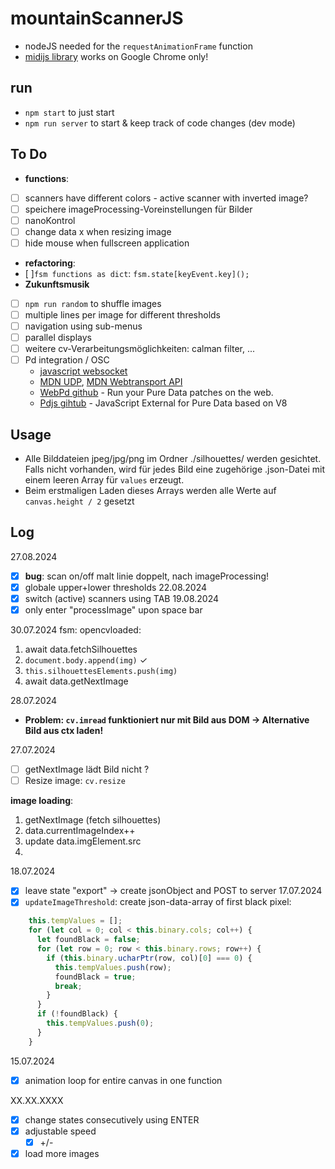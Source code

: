 # mountainScannerJS

- nodeJS needed for the `requestAnimationFrame` function
- [midijs library](https://webmidijs.org/docs/) works on Google Chrome only!

## run

- `npm start` to just start
- `npm run server` to start & keep track of code changes (dev mode)

## To Do

- **functions**:
- [ ] scanners have different colors - active scanner with inverted image?
- [ ] speichere imageProcessing-Voreinstellungen für Bilder
- [ ] nanoKontrol
- [ ] change data x when resizing image
- [ ] hide mouse when fullscreen application
- **refactoring**:
- [ ]`fsm functions as dict`:
     `fsm.state[keyEvent.key]();`
- **Zukunftsmusik**
- [ ] `npm run random` to shuffle images
- [ ] multiple lines per image for different thresholds
- [ ] navigation using sub-menus
- [ ] parallel displays
- [ ] weitere cv-Verarbeitungsmöglichkeiten: calman filter, ...
- [ ] Pd integration / OSC
    - [javascript websocket](https://javascript.info/websocket)
    - [MDN UDP](https://developer.mozilla.org/en-US/docs/Glossary/UDP), [MDN Webtransport API](https://developer.mozilla.org/en-US/docs/Web/API/WebTransport_API)
    - [WebPd github](https://github.com/sebpiq/WebPd?tab=readme-ov-file) - Run your Pure Data patches on the web. 
    - [Pdjs gihtub](https://github.com/mganss/pdjs) - JavaScript External for Pure Data based on V8 

## Usage

- Alle Bilddateien jpeg/jpg/png im Ordner ./silhouettes/ werden gesichtet. Falls nicht vorhanden, wird für jedes Bild eine zugehörige .json-Datei mit einem leeren Array für `values` erzeugt.
- Beim erstmaligen Laden dieses Arrays werden alle Werte auf `canvas.height / 2` gesetzt

## Log

27.08.2024
- [x] **bug**: scan on/off malt linie doppelt, nach imageProcessing!
- [x] globale upper+lower thresholds
22.08.2024
- [x] switch (active) scanners using TAB
19.08.2024
- [x] only enter "processImage" upon space bar

30.07.2024
fsm: opencvloaded:
1. await data.fetchSilhouettes
  1. `document.body.append(img)` ✓
  2. `this.silhouettesElements.push(img)`
2. await data.getNextImage

28.07.2024
- **Problem: `cv.imread` funktioniert nur mit Bild aus DOM -> Alternative Bild aus ctx laden!**

27.07.2024
- [ ] getNextImage lädt Bild nicht ? 
- [ ] Resize image: `cv.resize`

**image loading**:
1. getNextImage (fetch silhouettes)
  1. data.currentImageIndex++
  2. update data.imgElement.src
  3. 

18.07.2024
- [x] leave state "export" -> create jsonObject and POST to server
17.07.2024
- [x] `updateImageThreshold`: create json-data-array of first black pixel:

``` javascript
    this.tempValues = [];
    for (let col = 0; col < this.binary.cols; col++) {
      let foundBlack = false;
      for (let row = 0; row < this.binary.rows; row++) {
        if (this.binary.ucharPtr(row, col)[0] === 0) {
          this.tempValues.push(row);
          foundBlack = true;
          break;
        }
      }
      if (!foundBlack) {
        this.tempValues.push(0);
      }
    }
```

15.07.2024
  - [x] animation loop for entire canvas in one function

XX.XX.XXXX
- [x] change states consecutively using ENTER
- [x] adjustable speed
  - [x] +/-
- [x] load more images
